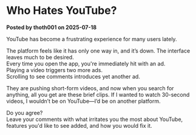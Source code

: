 # Who Hates YouTube?
**Posted by thoth001 on 2025-07-18**

YouTube has become a frustrating experience for many users lately.

The platform feels like it has only one way in, and it’s down. The interface leaves much to be desired.  
Every time you open the app, you're immediately hit with an ad.  
Playing a video triggers two more ads.  
Scrolling to see comments introduces yet another ad.  

They are pushing short-form videos, and now when you search for anything, all you get are these brief clips. If I wanted to watch 30-second videos, I wouldn’t be on YouTube—I’d be on another platform.

Do you agree?  
Leave your comments with what irritates you the most about YouTube, features you'd like to see added, and how you would fix it.